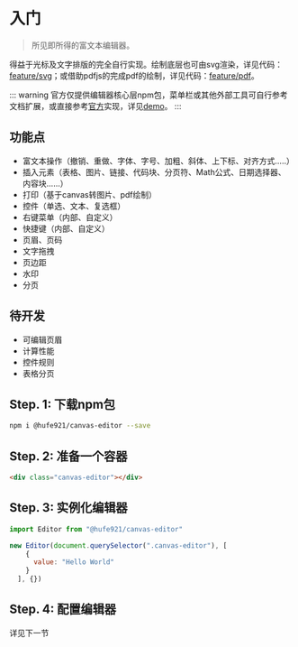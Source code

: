 # 入门

> 所见即所得的富文本编辑器。

得益于光标及文字排版的完全自行实现。绘制底层也可由svg渲染，详见代码：[feature/svg](https://github.com/Hufe921/canvas-editor/tree/feature/svg)；或借助pdfjs的完成pdf的绘制，详见代码：[feature/pdf](https://github.com/Hufe921/canvas-editor/tree/feature/pdf)。

::: warning
官方仅提供编辑器核心层npm包，菜单栏或其他外部工具可自行参考文档扩展，或直接参考[官方](https://github.com/Hufe921/canvas-editor)实现，详见[demo](https://hufe.club/canvas-editor/)。
:::

## 功能点

- 富文本操作（撤销、重做、字体、字号、加粗、斜体、上下标、对齐方式.....）
- 插入元素（表格、图片、链接、代码块、分页符、Math公式、日期选择器、内容块......）
- 打印（基于canvas转图片、pdf绘制）
- 控件（单选、文本、复选框）
- 右键菜单（内部、自定义）
- 快捷键（内部、自定义）
- 页眉、页码
- 文字拖拽
- 页边距
- 水印
- 分页

## 待开发

- 可编辑页眉
- 计算性能
- 控件规则
- 表格分页

## Step. 1: 下载npm包

```sh
npm i @hufe921/canvas-editor --save
```

## Step. 2: 准备一个容器

```html
<div class="canvas-editor"></div>
```

## Step. 3: 实例化编辑器

```javascript
import Editor from "@hufe921/canvas-editor"

new Editor(document.querySelector(".canvas-editor"), [
    {
      value: "Hello World"
    }
  ], {})
```

## Step. 4: 配置编辑器

详见下一节